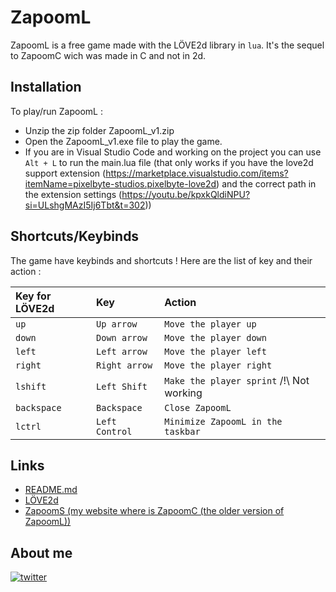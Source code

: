 # ZapoomL

ZapoomL is a free game made with the LÖVE2d library in `lua`.
It's the sequel to ZapoomC wich was made in C and not in 2d.

## Installation

To play/run ZapoomL :
- Unzip the zip folder ZapoomL_v1.zip
- Open the ZapoomL_v1.exe file to play the game.
- If you are in Visual Studio Code and working on the project you can use `Alt + L` to run the main.lua file (that only works if you have the love2d support extension (https://marketplace.visualstudio.com/items?itemName=pixelbyte-studios.pixelbyte-love2d) and the correct path in the extension settings (https://youtu.be/kpxkQldiNPU?si=ULshgMAzI5Ij6Tbt&t=302))
## Shortcuts/Keybinds

The game have keybinds and shortcuts ! Here are the list of key and their action :

| Key for LÖVE2d       | Key | Action |
| :------------------ | :------------------ | :------------------ |
| `up`   | `Up arrow` | `Move the player up` |
| `down`   | `Down arrow` | `Move the player down` |
| `left`   | `Left arrow` | `Move the player left` |
| `right`   | `Right arrow` | `Move the player right` |
| `lshift`   | `Left Shift` | `Make the player sprint` /!\ Not working|
| `backspace`   | `Backspace` | `Close ZapoomL` |
| `lctrl`   | `Left Control` | `Minimize ZapoomL in the taskbar` |

## Links
- [README.md](https://github.com/moony404/ZapoomL/blob/master/README.md)
- [LÖVE2d](https://love2d.org/)
- [ZapoomS (my website where is ZapoomC (the older version of ZapoomL))](https://moony404.github.io/ZapoomS)
## About me
[![twitter](https://img.shields.io/badge/twitter-1DA1F2?style=for-the-badge&logo=twitter&logoColor=white)](https://twitter.com/@r60airair)
